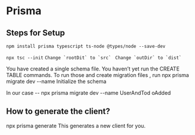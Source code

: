 # Prisma

## Steps for Setup

```npm install prisma typescript ts-node @types/node --save-dev```

```npx tsc --init```
```Change `rootDit` to `src` ```
``` Change `outDir` to `dist` ```


 You have created a single schema file. You haven’t yet run the CREATE TABLE  commands. To run those and create migration files , run 
npx prisma migrate dev --name Initialize the schema

In our case --
npx prisma migrate dev --name UserAndTod
oAdded

## How to generate the client?
npx prisma generate
This generates a new client  for you.